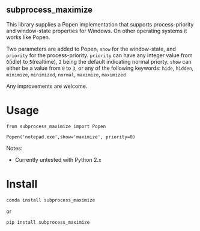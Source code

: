 ## subprocess_maximize


This library supplies a Popen implementation that supports process-priority and window-state properties for Windows.
On other operating systems it works like Popen.


Two parameters are added to Popen, `show` for the window-state, and `priority` for the process-priority.
`priority` can have any integer value from `0`(idle) to `5`(realtime), `2` being the default indicating normal priorty.
`show` can either be a value from `0` to `3`, or any of the following keywords: `hide`, `hidden`, `minimize`, `minimized`, `normal`, `maximize`, `maximized`


Any improvements are welcome.




# Usage
 ```
 from subprocess_maximize import Popen
 
 Popen('notepad.exe',show='maximize', priority=0)
 ```
 
 Notes:
 * Currently untested with Python 2.x
 
 
# Install 

 ```
 conda install subprocess_maximize
 ```
 
 or 
 
 ```
 pip install subprocess_maximize
 ```
